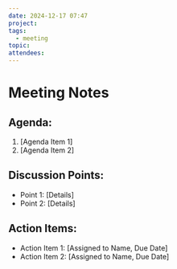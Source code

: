 ```yaml
---
date: 2024-12-17 07:47
project: 
tags:
  - meeting
topic: 
attendees: 
---
```

# Meeting Notes 

## Agenda: 
1. [Agenda Item 1] 
2. [Agenda Item 2] 

## Discussion Points: 
- Point 1: [Details] 
- Point 2: [Details] 

## Action Items: 
- Action Item 1: [Assigned to Name, Due Date]
- Action Item 2: [Assigned to Name, Due Date]